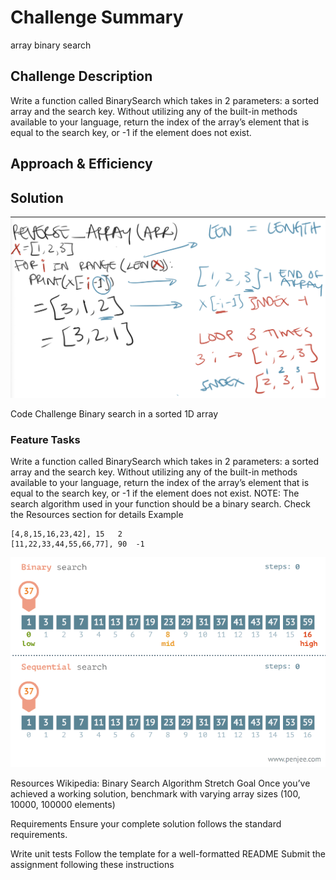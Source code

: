 # Challenge Summary
array binary search

## Challenge Description
Write a function called BinarySearch which takes in 2 parameters: a sorted array and the search key. Without utilizing any of the built-in methods available to your language, return the index of the array’s element that is equal to the search key, or -1 if the element does not exist.

## Approach & Efficiency
<!-- What approach did you take? Why? What is the Big O space/time for this approach? -->

## Solution
![array binary search whiteboard image](/assets/reverse_array.png)

Code Challenge
Binary search in a sorted 1D array


### Feature Tasks
Write a function called BinarySearch which takes in 2 parameters: a sorted array and the search key. Without utilizing any of the built-in methods available to your language, return the index of the array’s element that is equal to the search key, or -1 if the element does not exist.
NOTE: The search algorithm used in your function should be a binary search.
Check the Resources section for details
Example

```Input	Output
[4,8,15,16,23,42], 15	2
[11,22,33,44,55,66,77], 90	-1
```

![array binary search video](assets/array_binary_search_video.gif)

Resources
Wikipedia: Binary Search Algorithm
Stretch Goal
Once you’ve achieved a working solution, benchmark with varying array sizes (100, 10000, 100000 elements)

Requirements
Ensure your complete solution follows the standard requirements.

Write unit tests
Follow the template for a well-formatted README
Submit the assignment following these instructions
